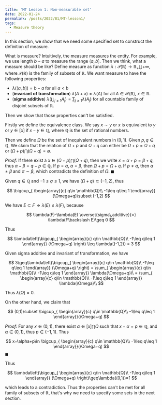 ```yaml
---
title: 'MT Lesson 1: Non-measurable set'
date: 2022-01-24
permalink: /posts/2022/01/MT-lesson1/
tags:
  - Measure theory
---
```


In this section, we show that we need some specified set to construct the definition of measure.

What is measure? Intuitively, the measure measures the entity. For example, we use length $b-a$ to measure the range $(a,b]$. Then we think, what a measure should be like? Define measure as  function $\lambda: \mathcal{P}(\mathbb{R})\to\mathbb{R}_+\bigcup { +\infty }$, where $\mathcal{P}(\mathbb{R})$ is the family of subsets of $\mathbb{R}$. We want measure to have the following properties:

- $\lambda\big((a,b]\big)=b-a$ for all $a<b$
- (**invariant of transformation**) $\lambda(A+x)=\lambda(A)$ for all $A\in \mathcal{R}(\mathbb{R})$, $x\in \mathbb{R}$.
- (**sigma additive**) $\lambda(\bigcup_{j\geq1}A_j)=\sum_{j\geq1} \lambda(A_j)$ for all countable family of disjoint subsets of $\mathbb{R}$. 

Then we show that those properties can't be satisfied.

Firstly we define the equivalence class. We say $x\sim y$ or $x$ is equivalent to $y$ or $y \in [x]$ if $x-y\in \mathbb{Q}$, where $\mathbb{Q}$ is the set of rational numbers. 

Then we define $\Omega$ be the set of inequivalent numbers in $(0,1)$. Given $p,q\in \mathbb{Q}$, We claim that the relation of $\Omega+p$ and $\Omega+q$ can either be $\Omega+p=\Omega+q$ or $(\Omega+p)\bigcap(\Omega+q)=\emptyset$.

*Proof*: If there exist a $x\in (\Omega+p)\bigcap(\Omega+q)$, then we write  $x=\alpha+p=\beta+q$, thus $\alpha-\beta=q-p\in\mathbb{Q}$. If $p=q$, $\alpha=\beta$, then $\Omega+p=\Omega+q$. If $p\ne q$, then $\alpha\neq \beta$ and $\alpha\sim \beta$, which contradicts the definition of $\Omega$. $\blacksquare$

Given $q\in \mathbb{Q}$ and $-1\leq q\leq 1$, we have $(\Omega+q)\subset (-1, 2)$, thus 


$$
\bigcup_{
\begin{array}{c}
q\in \mathbb{Q}\\  
-1\leq q\leq 1
\end{array}}
(\Omega+q)\subset (-1,2)
$$


We have $E\subset F \Longrightarrow \lambda(E)\leq \lambda(F)$, because 


$$
\lambda(F)-\lambda(E)
\overset{sigma\,additive}{=}
\lambda(F\backslash E)\geq 0
$$


Thus


$$
\lambda\left(\bigcup_{
\begin{array}{c}
q\in \mathbb{Q}\\  
-1\leq q\leq 1
\end{array}}
(\Omega+q)
\right) \leq \lambda((-1,2)) = 3
$$


Given sigma additive and invariant of transformation, we have


$$
3\geq\lambda\left(\bigcup_{
\begin{array}{c}
q\in \mathbb{Q}\\  
-1\leq q\leq 1
\end{array}}
(\Omega+q)
\right)
= \sum_{
\begin{array}{c}
q\in \mathbb{Q}\\  
-1\leq q\leq 1
\end{array}}
\lambda(\Omega+q)\\
= \sum_{
\begin{array}{c}
q\in \mathbb{Q}\\  
-1\leq q\leq 1
\end{array}}
\lambda(\Omega)\\
$$


Thus $\lambda(\Omega)=0$.

On the other hand, we claim that 


$$
(0,1)\subset \bigcup_{
\begin{array}{c}
q\in \mathbb{Q}\\  
-1\leq q\leq 1
\end{array}}(\Omega+q)
$$


*Proof*: For any $x\in (0,1)$, there exist $\alpha\in [x]\bigcap \Omega$ such that $x-\alpha=p\in \mathbb{Q}$, and $\alpha \in(0,1)$, thus $p\in(-1,1)$. Thus


$$
x=\alpha+p\in \bigcup_{
\begin{array}{c}
q\in \mathbb{Q}\\  
-1\leq q\leq 1
\end{array}}(\Omega+q)
$$
$\blacksquare$

Thus


$$
\lambda\left(\bigcup_{
\begin{array}{c}
q\in \mathbb{Q}\\  
-1\leq q\leq 1
\end{array}}
(\Omega+q)
\right)\geq\lambda((0,1))=1
$$


which leads to a contradiction. Thus the properties can't be met for all family of subsets of $\mathbb{R}$, that's why we need to specify some sets in the next section.